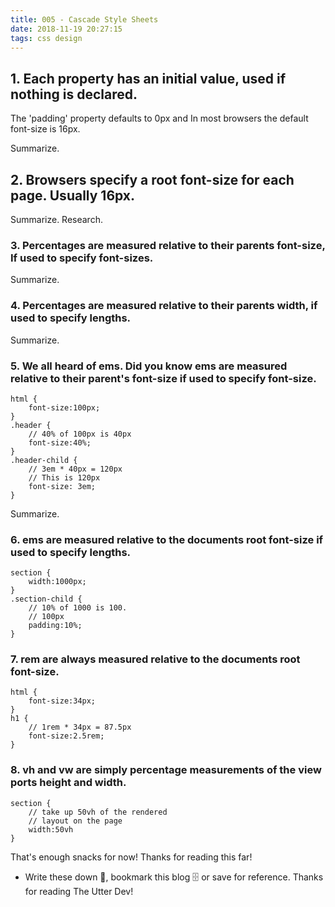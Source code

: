 ```yaml
---
title: 005 - Cascade Style Sheets 
date: 2018-11-19 20:27:15
tags: css design    
---
```


## 1. Each property has an initial value, used if nothing is declared.

The 'padding' property defaults to 0px and In most browsers the default font-size is 16px.

 Summarize.

## 2. Browsers specify a root font-size for each page. Usually 16px.

Summarize. Research.

### 3. Percentages are measured relative to their parents font-size, If used to specify font-sizes.

Summarize.


### 4. Percentages are measured relative to their parents width, if used to specify lengths.

Summarize.


### 5. We all heard of ems. Did you know ems are measured relative to their parent's font-size if used to specify font-size.
    html {
        font-size:100px;
    }
    .header {
        // 40% of 100px is 40px
        font-size:40%;
    }
    .header-child {
        // 3em * 40px = 120px
        // This is 120px
        font-size: 3em;
    }

Summarize.

### 6. ems are measured relative to the documents root font-size if used to specify lengths.
    section {
        width:1000px;
    }
    .section-child {
        // 10% of 1000 is 100.
        // 100px
        padding:10%;
    }
### 7. rem are always measured relative to the documents root font-size.
    html {
        font-size:34px;
    }
    h1 {
        // 1rem * 34px = 87.5px
        font-size:2.5rem;
    }
### 8. vh and vw are simply percentage measurements of the view ports height and width.
    section {
        // take up 50vh of the rendered
        // layout on the page
        width:50vh
    }


That's enough snacks for now! Thanks for reading this far!
-  Write these down 📝, bookmark this blog 🗄 or save for reference. Thanks for reading The Utter Dev! 